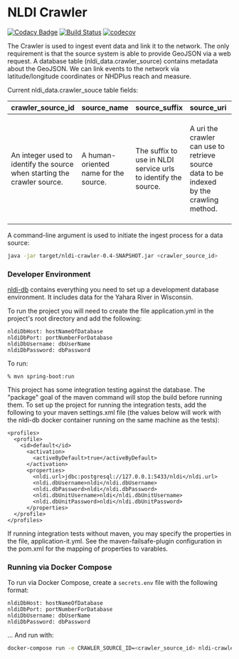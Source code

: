 # NLDI Crawler

[![Codacy Badge](https://api.codacy.com/project/badge/Grade/f0153ed6b07340bda3c04d6f05df6e8c)](https://app.codacy.com/app/usgs_wma_dev/nldi-crawler?utm_source=github.com&utm_medium=referral&utm_content=ACWI-SSWD/nldi-crawler&utm_campaign=Badge_Grade_Settings)
[![Build Status](https://travis-ci.org/ACWI-SSWD/nldi-crawler.svg?branch=master)](https://travis-ci.org/ACWI-SSWD/nldi-crawler)
[![codecov](https://codecov.io/gh/ACWI-SSWD/nldi-crawler/branch/master/graph/badge.svg)](https://codecov.io/gh/ACWI-SSWD/nldi-crawler)

The Crawler is used to ingest event data and link it to the network. The only requirement is that the source system is able to provide GeoJSON via a web request. A database table (nldi_data.crawler_source) contains metadata about the GeoJSON. We can link events to the network via latitude/longitude coordinates or NHDPlus reach and measure.

Current nldi_data.crawler_souce table fields:

crawler_source_id | source_name | source_suffix | source_uri | feature_id | feature_name | feature_uri | feature_reach | feature_measure | ingest_type
--- | --- | --- | --- | --- | --- | --- | --- | --- | ---
An integer used to identify the source when starting the crawler source. | A human-oriented name for the source. | The suffix to use in NLDI service urls to identify the source. | A uri the crawler can use to retrieve source data to be indexed by the crawling method. | The attribute in the returned data used to identify the feature for use in NLDI service urls. | A human readable name used to label the source feature. | A uri that can be used to access information about the feature. | **Conditionally Optional** The attribute in the source feature data where the crawler can find a reachcode. | **Conditionally Optional** The attribute in the source feature data where the crawler can find a measure to be used with the reachcode. | Either `reach` or `point`. If `reach` then the feature_reach and feature_measure fields must be populated.

A command-line argument is used to initiate the ingest process for a data source:

```bash
java -jar target/nldi-crawler-0.4-SNAPSHOT.jar <crawler_source_id>
```

### Developer Environment

[nldi-db](https://travis-ci.org/ACWI-SSWD/nldi-db) contains everything you need to set up a development database environment. It includes data for the Yahara River in Wisconsin.

To run the project you will need to create the file application.yml in the project's root directory and add the following:
```
nldiDbHost: hostNameOfDatabase
nldiDbPort: portNumberForDatabase
nldiDbUsername: dbUserName
nldiDbPassword: dbPassword
```
To run:
```
% mvn spring-boot:run
```

This project has some integration testing against the database. The "package" goal of the maven command will stop the build before running them.
To set up the project for running the integration tests, add the following to your maven settings.xml file (the values below will work with the
nldi-db docker container running on the same machine as the tests):

```
<profiles>
  <profile>
    <id>default</id>
      <activation>
        <activeByDefault>true</activeByDefault>
      </activation>
      <properties>
        <nldi.url>jdbc:postgresql://127.0.0.1:5433/nldi</nldi.url>
        <nldi.dbUsername>nldi</nldi.dbUsername>
        <nldi.dbPassword>nldi</nldi.dbPassword>
        <nldi.dbUnitUsername>nldi</nldi.dbUnitUsername>
        <nldi.dbUnitPassword>nldi</nldi.dbUnitPassword>
      </properties>
  </profile>
</profiles>
```

If running integration tests without maven, you may specify the properties in the file,
application-it.yml. See the maven-failsafe-plugin configuration in the pom.xml
for the mapping of properties to varables.

### Running via Docker Compose

To run via Docker Compose, create a `secrets.env` file with the following format:

```
nldiDbHost: hostNameOfDatabase
nldiDbPort: portNumberForDatabase
nldiDbUsername: dbUserName
nldiDbPassword: dbPassword
```

... And run with:

```bash
docker-compose run -e CRAWLER_SOURCE_ID=<crawler_source_id> nldi-crawler
```
